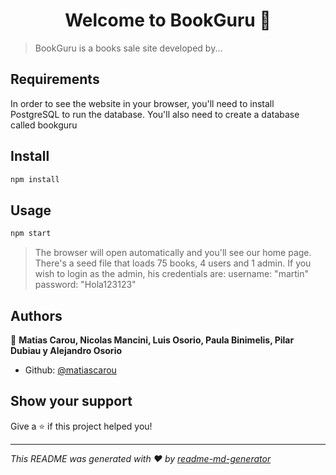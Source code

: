 <h1 align="center">Welcome to BookGuru 👋</h1>
<p>
</p>

> BookGuru is a books sale site developed by...

## Requirements
<p>In order to see the website in your browser, you'll need to install PostgreSQL to run the database. You'll also need to create a database called bookguru</p>

## Install

```sh
npm install
```

## Usage

```sh
npm start
```
> The browser will open automatically and you'll see our home page.
> There's a seed file that loads 75 books, 4 users and 1 admin.
> If you wish to login as the admin, his credentials are:
> username: "martin" password: "Hola123123"

## Authors

👤 **Matias Carou, Nicolas Mancini, Luis Osorio, Paula Binimelis, Pilar Dubiau y Alejandro Osorio**

* Github: [@matiascarou](https://github.com/matiascarou)

## Show your support

Give a ⭐️ if this project helped you!

***
_This README was generated with ❤️ by [readme-md-generator](https://github.com/kefranabg/readme-md-generator)_